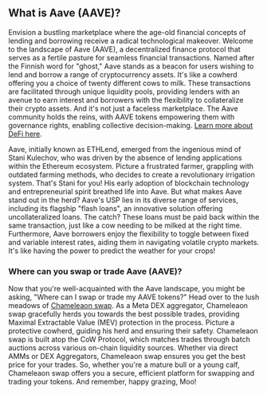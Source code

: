 <h2>What is Aave (AAVE)?</h2>
<p>Envision a bustling marketplace where the age-old financial concepts of lending and borrowing receive a radical technological makeover. Welcome to the landscape of Aave (AAVE), a decentralized finance protocol that serves as a fertile pasture for seamless financial transactions. Named after the Finnish word for "ghost," Aave stands as a beacon for users wishing to lend and borrow a range of cryptocurrency assets. It's like a cowherd offering you a choice of twenty different cows to milk. These transactions are facilitated through unique liquidity pools, providing lenders with an avenue to earn interest and borrowers with the flexibility to collateralize their crypto assets. And it's not just a faceless marketplace. The Aave community holds the reins, with AAVE tokens empowering them with governance rights, enabling collective decision-making. <a href="https://en.wikipedia.org/wiki/Decentralized_finance" rel="nofollow noreferrer noopener" target="_blank">Learn more about DeFi here</a>.</p>
<p>Aave, initially known as ETHLend, emerged from the ingenious mind of Stani Kulechov, who was driven by the absence of lending applications within the Ethereum ecosystem. Picture a frustrated farmer, grappling with outdated farming methods, who decides to create a revolutionary irrigation system. That's Stani for you! His early adoption of blockchain technology and entrepreneurial spirit breathed life into Aave. But what makes Aave stand out in the herd? Aave's USP lies in its diverse range of services, including its flagship "flash loans", an innovative solution offering uncollateralized loans. The catch? These loans must be paid back within the same transaction, just like a cow needing to be milked at the right time. Furthermore, Aave borrowers enjoy the flexibility to toggle between fixed and variable interest rates, aiding them in navigating volatile crypto markets. It's like having the power to predict the weather for your crops! </p>
<h3>Where can you swap or trade Aave (AAVE)?</h3>
<p>Now that you're well-acquainted with the Aave landscape, you might be asking, "Where can I swap or trade my AAVE tokens?" Head over to the lush meadows of <a href="https://chameleon.exchange/" rel="noopener" target="_blank">Chameleaon swap</a>. As a Meta DEX aggregator, Chameleaon swap gracefully herds you towards the best possible trades, providing Maximal Extractable Value (MEV) protection in the process. Picture a protective cowherd, guiding his herd and ensuring their safety. Chameleaon swap is built atop the CoW Protocol, which matches trades through batch auctions across various on-chain liquidity sources. Whether via direct AMMs or DEX Aggregators, Chameleaon swap ensures you get the best price for your trades. So, whether you're a mature bull or a young calf, Chameleaon swap offers you a secure, efficient platform for swapping and trading your tokens. And remember, happy grazing, Moo!</p>
